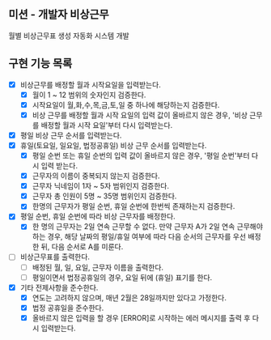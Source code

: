 ## 미션 - 개발자 비상근무

월별 비상근무표 생성 자동화 시스템 개발

## 구현 기능 목록

- [x] 비상근무를 배정할 월과 시작요일을 입력받는다.
    - [x] 월이 1 ~ 12 범위의 숫자인지 검증한다.
    - [x] 시작요일이 월,화,수,목,금,토,일 중 하나에 해당하는지 검증한다.
    - [x] 비상 근무를 배정할 월과 시작 요일의 입력 값이 올바르지 않은 경우, '비상 근무를 배정할 월과 시작 요일'부터 다시 입력받는다.

- [x] 평일 비상 근무 순서를 입력받는다.
- [x] 휴일(토요일, 일요일, 법정공휴일) 비상 근무 순서를 입력받는다.
    - [x] 평일 순번 또는 휴일 순번의 입력 값이 올바르지 않은 경우, '평일 순번'부터 다시 입력 받는다.
    - [x] 근무자의 이름이 중복되지 않는지 검증한다.
    - [x] 근무자 닉네임이 1자 ~ 5자 범위인지 검증한다.
    - [x] 근무자 총 인원이 5명 ~ 35명 범위인지 검증한다.
    - [x] 한명의 근무자가 평일 순번, 휴일 순번에 한번씩 존재하는지 검증한다.

- [x] 평일 순번, 휴일 순번에 따라 비상 근무자를 배정한다.
    - [x] 한 명의 근무자는 2일 연속 근무할 수 없다.
      만약 근무자 A가 2일 연속 근무해야 하는 경우, 해당 날짜의 평일/휴일 여부에 따라 다음 순서의 근무자를 우선 배정한 뒤, 다음 순서로 A를 미룬다.

- [ ] 비상근무표를 출력한다.
    - [ ] 배정된 월, 일, 요일, 근무자 이름을 출력한다.
    - [ ] 평일이면서 법정공휴일의 경우, 요일 뒤에 (휴일) 표기를 한다.

- [x] 기타 전제사항을 준수한다.
    - [x] 연도는 고려하지 않으며, 매년 2월은 28일까지만 있다고 가정한다.
    - [x] 법정 공휴일을 준수한다.
    - [x] 올바르지 않은 입력을 할 경우 [ERROR]로 시작하는 에러 메시지를 출력 후 다시 입력받는다.